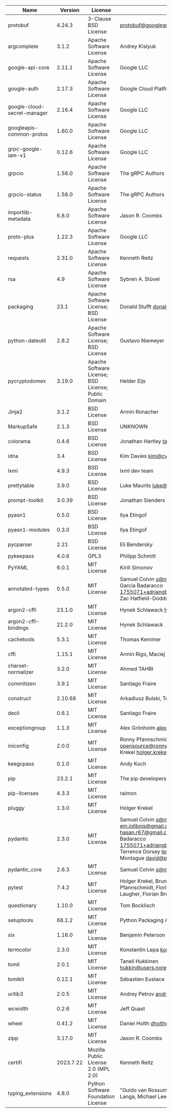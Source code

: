 | Name                        | Version   | License                                             | Author                                                                                                                                                                                                                                                        | URL                                                               |
|-----------------------------|-----------|-----------------------------------------------------|---------------------------------------------------------------------------------------------------------------------------------------------------------------------------------------------------------------------------------------------------------------|-------------------------------------------------------------------|
| protobuf                    | 4.24.3    | 3-Clause BSD License                                | protobuf@googlegroups.com                                                                                                                                                                                                                                     | https://developers.google.com/protocol-buffers/                   |
| argcomplete                 | 3.1.2     | Apache Software License                             | Andrey Kislyuk                                                                                                                                                                                                                                                | https://github.com/kislyuk/argcomplete                            |
| google-api-core             | 2.11.1    | Apache Software License                             | Google LLC                                                                                                                                                                                                                                                    | https://github.com/googleapis/python-api-core                     |
| google-auth                 | 2.17.3    | Apache Software License                             | Google Cloud Platform                                                                                                                                                                                                                                         | https://github.com/googleapis/google-auth-library-python          |
| google-cloud-secret-manager | 2.16.4    | Apache Software License                             | Google LLC                                                                                                                                                                                                                                                    | https://github.com/googleapis/google-cloud-python                 |
| googleapis-common-protos    | 1.60.0    | Apache Software License                             | Google LLC                                                                                                                                                                                                                                                    | https://github.com/googleapis/python-api-common-protos            |
| grpc-google-iam-v1          | 0.12.6    | Apache Software License                             | Google LLC                                                                                                                                                                                                                                                    | https://github.com/googleapis/python-grpc-google-iam-v1           |
| grpcio                      | 1.58.0    | Apache Software License                             | The gRPC Authors                                                                                                                                                                                                                                              | https://grpc.io                                                   |
| grpcio-status               | 1.58.0    | Apache Software License                             | The gRPC Authors                                                                                                                                                                                                                                              | https://grpc.io                                                   |
| importlib-metadata          | 6.8.0     | Apache Software License                             | Jason R. Coombs                                                                                                                                                                                                                                               | https://github.com/python/importlib_metadata                      |
| proto-plus                  | 1.22.3    | Apache Software License                             | Google LLC                                                                                                                                                                                                                                                    | https://github.com/googleapis/proto-plus-python.git               |
| requests                    | 2.31.0    | Apache Software License                             | Kenneth Reitz                                                                                                                                                                                                                                                 | https://requests.readthedocs.io                                   |
| rsa                         | 4.9       | Apache Software License                             | Sybren A. Stüvel                                                                                                                                                                                                                                              | https://stuvel.eu/rsa                                             |
| packaging                   | 23.1      | Apache Software License; BSD License                | Donald Stufft <donald@stufft.io>                                                                                                                                                                                                                              | https://github.com/pypa/packaging                                 |
| python-dateutil             | 2.8.2     | Apache Software License; BSD License                | Gustavo Niemeyer                                                                                                                                                                                                                                              | https://github.com/dateutil/dateutil                              |
| pycryptodomex               | 3.19.0    | Apache Software License; BSD License; Public Domain | Helder Eijs                                                                                                                                                                                                                                                   | https://www.pycryptodome.org                                      |
| Jinja2                      | 3.1.2     | BSD License                                         | Armin Ronacher                                                                                                                                                                                                                                                | https://palletsprojects.com/p/jinja/                              |
| MarkupSafe                  | 2.1.3     | BSD License                                         | UNKNOWN                                                                                                                                                                                                                                                       | https://palletsprojects.com/p/markupsafe/                         |
| colorama                    | 0.4.6     | BSD License                                         | Jonathan Hartley <tartley@tartley.com>                                                                                                                                                                                                                        | https://github.com/tartley/colorama                               |
| idna                        | 3.4       | BSD License                                         | Kim Davies <kim@cynosure.com.au>                                                                                                                                                                                                                              | https://github.com/kjd/idna                                       |
| lxml                        | 4.9.3     | BSD License                                         | lxml dev team                                                                                                                                                                                                                                                 | https://lxml.de/                                                  |
| prettytable                 | 3.9.0     | BSD License                                         | Luke Maurits <luke@maurits.id.au>                                                                                                                                                                                                                             | https://github.com/jazzband/prettytable                           |
| prompt-toolkit              | 3.0.39    | BSD License                                         | Jonathan Slenders                                                                                                                                                                                                                                             | https://github.com/prompt-toolkit/python-prompt-toolkit           |
| pyasn1                      | 0.5.0     | BSD License                                         | Ilya Etingof                                                                                                                                                                                                                                                  | https://github.com/pyasn1/pyasn1                                  |
| pyasn1-modules              | 0.3.0     | BSD License                                         | Ilya Etingof                                                                                                                                                                                                                                                  | https://github.com/pyasn1/pyasn1-modules                          |
| pycparser                   | 2.21      | BSD License                                         | Eli Bendersky                                                                                                                                                                                                                                                 | https://github.com/eliben/pycparser                               |
| pykeepass                   | 4.0.6     | GPL3                                                | Philipp Schmitt                                                                                                                                                                                                                                               | https://github.com/libkeepass/pykeepass                           |
| PyYAML                      | 6.0.1     | MIT License                                         | Kirill Simonov                                                                                                                                                                                                                                                | https://pyyaml.org/                                               |
| annotated-types             | 0.5.0     | MIT License                                         | Samuel Colvin <s@muelcolvin.com>, Adrian Garcia Badaracco <1755071+adriangb@users.noreply.github.com>, Zac Hatfield-Dodds <zac@zhd.dev>                                                                                                                       | UNKNOWN                                                           |
| argon2-cffi                 | 23.1.0    | MIT License                                         | Hynek Schlawack <hs@ox.cx>                                                                                                                                                                                                                                    | https://github.com/hynek/argon2-cffi/blob/main/CHANGELOG.md       |
| argon2-cffi-bindings        | 21.2.0    | MIT License                                         | Hynek Schlawack                                                                                                                                                                                                                                               | https://github.com/hynek/argon2-cffi-bindings                     |
| cachetools                  | 5.3.1     | MIT License                                         | Thomas Kemmer                                                                                                                                                                                                                                                 | https://github.com/tkem/cachetools/                               |
| cffi                        | 1.15.1    | MIT License                                         | Armin Rigo, Maciej Fijalkowski                                                                                                                                                                                                                                | http://cffi.readthedocs.org                                       |
| charset-normalizer          | 3.2.0     | MIT License                                         | Ahmed TAHRI                                                                                                                                                                                                                                                   | https://github.com/Ousret/charset_normalizer                      |
| commitizen                  | 3.9.1     | MIT License                                         | Santiago Fraire                                                                                                                                                                                                                                               | https://github.com/commitizen-tools/commitizen                    |
| construct                   | 2.10.68   | MIT License                                         | Arkadiusz Bulski, Tomer Filiba, Corbin Simpson                                                                                                                                                                                                                | http://construct.readthedocs.org                                  |
| decli                       | 0.6.1     | MIT License                                         | Santiago Fraire                                                                                                                                                                                                                                               | UNKNOWN                                                           |
| exceptiongroup              | 1.1.3     | MIT License                                         | Alex Grönholm <alex.gronholm@nextday.fi>                                                                                                                                                                                                                      | https://github.com/agronholm/exceptiongroup/blob/main/CHANGES.rst |
| iniconfig                   | 2.0.0     | MIT License                                         | Ronny Pfannschmidt <opensource@ronnypfannschmidt.de>, Holger Krekel <holger.krekel@gmail.com>                                                                                                                                                                 | https://github.com/pytest-dev/iniconfig                           |
| keegcpass                   | 0.1.0     | MIT License                                         | Andy Koch                                                                                                                                                                                                                                                     | https://github.com/andyvk85/KeeGCPass                             |
| pip                         | 23.2.1    | MIT License                                         | The pip developers                                                                                                                                                                                                                                            | https://pip.pypa.io/                                              |
| pip-licenses                | 4.3.3     | MIT License                                         | raimon                                                                                                                                                                                                                                                        | https://github.com/raimon49/pip-licenses                          |
| pluggy                      | 1.3.0     | MIT License                                         | Holger Krekel                                                                                                                                                                                                                                                 | https://github.com/pytest-dev/pluggy                              |
| pydantic                    | 2.3.0     | MIT License                                         | Samuel Colvin <s@muelcolvin.com>, Eric Jolibois <em.jolibois@gmail.com>, Hasan Ramezani <hasan.r67@gmail.com>, Adrian Garcia Badaracco <1755071+adriangb@users.noreply.github.com>, Terrence Dorsey <terry@pydantic.dev>, David Montague <david@pydantic.dev> | https://github.com/pydantic/pydantic                              |
| pydantic_core               | 2.6.3     | MIT License                                         | Samuel Colvin <s@muelcolvin.com>                                                                                                                                                                                                                              | https://github.com/pydantic/pydantic-core                         |
| pytest                      | 7.4.2     | MIT License                                         | Holger Krekel, Bruno Oliveira, Ronny Pfannschmidt, Floris Bruynooghe, Brianna Laugher, Florian Bruhin and others                                                                                                                                              | https://docs.pytest.org/en/latest/                                |
| questionary                 | 1.10.0    | MIT License                                         | Tom Bocklisch                                                                                                                                                                                                                                                 | https://github.com/tmbo/questionary                               |
| setuptools                  | 68.1.2    | MIT License                                         | Python Packaging Authority                                                                                                                                                                                                                                    | https://github.com/pypa/setuptools                                |
| six                         | 1.16.0    | MIT License                                         | Benjamin Peterson                                                                                                                                                                                                                                             | https://github.com/benjaminp/six                                  |
| termcolor                   | 2.3.0     | MIT License                                         | Konstantin Lepa <konstantin.lepa@gmail.com>                                                                                                                                                                                                                   | https://github.com/termcolor/termcolor                            |
| tomli                       | 2.0.1     | MIT License                                         | Taneli Hukkinen <hukkin@users.noreply.github.com>                                                                                                                                                                                                             | https://github.com/hukkin/tomli                                   |
| tomlkit                     | 0.12.1    | MIT License                                         | Sébastien Eustace                                                                                                                                                                                                                                             | https://github.com/sdispater/tomlkit                              |
| urllib3                     | 2.0.5     | MIT License                                         | Andrey Petrov <andrey.petrov@shazow.net>                                                                                                                                                                                                                      | https://github.com/urllib3/urllib3/blob/main/CHANGES.rst          |
| wcwidth                     | 0.2.6     | MIT License                                         | Jeff Quast                                                                                                                                                                                                                                                    | https://github.com/jquast/wcwidth                                 |
| wheel                       | 0.41.2    | MIT License                                         | Daniel Holth <dholth@fastmail.fm>                                                                                                                                                                                                                             | https://wheel.readthedocs.io/en/stable/news.html                  |
| zipp                        | 3.17.0    | MIT License                                         | Jason R. Coombs                                                                                                                                                                                                                                               | https://github.com/jaraco/zipp                                    |
| certifi                     | 2023.7.22 | Mozilla Public License 2.0 (MPL 2.0)                | Kenneth Reitz                                                                                                                                                                                                                                                 | https://github.com/certifi/python-certifi                         |
| typing_extensions           | 4.8.0     | Python Software Foundation License                  | "Guido van Rossum, Jukka Lehtosalo, Łukasz Langa, Michael Lee" <levkivskyi@gmail.com>                                                                                                                                                                         | https://github.com/python/typing_extensions                       |
